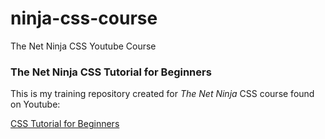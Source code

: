 # ninja-css-course
The Net Ninja CSS Youtube Course

### The Net Ninja CSS Tutorial for Beginners

This is my training repository created for *The Net Ninja* CSS course found on Youtube:

[CSS Tutorial for Beginners](https://www.youtube.com/playlist?list=PL4cUxeGkcC9gQeDH6xYhmO-db2mhoTSrT "Watch now on Youtube")
